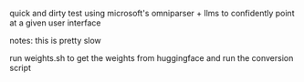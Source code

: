 quick and dirty test using microsoft's omniparser + llms to confidently point at a given user interface

notes: this is pretty slow

run weights.sh to get the weights from huggingface and run the conversion script 